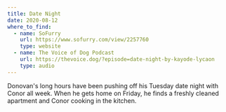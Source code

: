 ```yaml
---
title: Date Night
date: 2020-08-12
where_to_find:
  - name: SoFurry
    url: https://www.sofurry.com/view/2257760
    type: website
  - name: The Voice of Dog Podcast
    url: https://thevoice.dog/?episode=date-night-by-kayode-lycaon
    type: audio
---
```

Donovan's long hours have been pushing off his Tuesday date night with Conor all week. When he gets home on Friday, he finds a freshly cleaned apartment and Conor cooking in the kitchen.